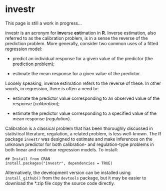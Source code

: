 investr
================================================================================

This page is still a work in progress...

investr is an acronym for **inv**erse **est**imation in **R**. Inverse 
estimation, also referred to as the calibration problem, is in a sense the 
reverse of the prediction problem. More generally, consider two common uses
of a fitted regression model:

   * predict an individual response for a given value of the predictor
   (the prediction problem);

   * estimate the mean response for a given value of the predictor.

Loosely speaking, inverse estimation refers to the reverse of these. In other 
words, in regression, there is often a need to:

   * estimate the predictor value corresponding to an observed value of the 
   response (*calibration*);

   * estimate the predictor value corresponding to a specified value of the 
   mean response (*regulation*).

Calibration is a classical problem that has been thoroughly discussed in 
statistical literature, regulation, a related problem, is less well-known. The R
package `investr` was designed to estimate and make inferences on the unknown
predictor for both calibration- and regulation-type problems in both linear and
nonlinear regression models. To install:

```{r}
## Install from CRAN
install.packages("investr", dependencies = TRUE)
```

Alternatively, the development version can be installed using ```install_github()```
from the ```devtools``` package, but it may be easier to download the *.zip 
file copy the source code directly.

